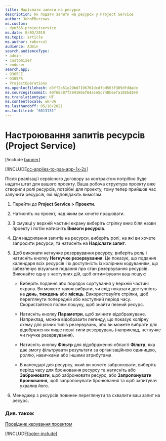 ```yaml
---
title: Надіслати запити на ресурси
description: Як подати запити на ресурси у Project Service
author: JohnPBurrows
ms.custom:
- dyn365-projectservice
ms.date: 8/03/2018
ms.topic: article
ms.author: ruhercul
audience: Admin
search.audienceType:
- admin
- customizer
- enduser
search.app:
- D365CE
- D365PS
- ProjectOperations
ms.openlocfilehash: d3ff2b51e29bd7196761dcdfbd563f309dfddade
ms.sourcegitcommit: 40f68387f594180af64a5e5c748b6efa188bd300
ms.translationtype: HT
ms.contentlocale: uk-UA
ms.lasthandoff: 05/10/2021
ms.locfileid: "6013151"
---
```

# <a name="submit-resource-requests-project-service"></a>Настроювання запитів ресурсів (Project Service)

[!include [banner](../includes/psa-now-project-operations.md)]

[!INCLUDE[cc-applies-to-psa-app-1x-2x](../includes/cc-applies-to-psa-app-1x-2x.md)]

Після реалізації сервісного договору за контрактом потрібно буде надати штат для вашого проекту. Ваша робоча структура проекту вже створили ролі ресурсів, потрібні для проекту, тому тепер прийшов час залучити ресурсів, які відповідають вимогам.  
  
1.  Перейти до **Project Service > Проекти**.  
  
2.  Натисніть на проект, над яким ви хочете працювати.  
  
3.  В смужці у верхній частині екрану виберіть стрілку вниз біля назви проекту і потім натисніть **Вимоги ресурсів**.  
  
4.  Для надсилання запитів на ресурси, виберіть ролі, на які ви хочете запросити ресурси, та натисніть на **Надіслати запит**.  
  
5.  Щоб виконати негнучке резервування ресурсу, виберіть роль і натисніть кнопку **Негнучке резервування**. Це показує, що подання календаря всіх ресурсів і їх доступність із колірним кодуванням, що забезпечує візуальне подання про стан резервування ресурсів. Виконайте одну з наступних дій, щоб оптимізувати ваш пошук:  
  
    -   Виберіть подання або порядок сортування у верхній частині екрана. Ви можете також вибрати, чи слід показати доступність на **день**, **тиждень** або **місяць**. Використовуйте стрілки, щоб переглянути попередній або наступний період часу. Скористайтеся полем пошуку, щоб знайти певний ресурс.  
  
    -   Натисніть кнопку **Параметри**, щоб змінити відображуване. Наприклад, можна відобразити легенду, що показує колірну схему для різних типів резервувань, або ви можете вибрати для відображення лише певні типи резервувань (наприклад, негнучке чи гнучке резервування).  
  
    -   Натисніть кнопку **Фільтр** для відображення області **Фільтр**, яка дає змогу фільтрувати результати за організаційною одиницею, роллю, навичками або іншими атрибутами.  
  
    -   В календарі для ресурсу, який ви хочете забронювати, виберіть період часу для бронювання ресурсу та натисніть або **Забронювати**, щоб забронювати ресурс, або **Запропонувати бронювання**, щоб запропонувати бронювання та щоб запитувач ухвалив його.  
  
6.  Менеджер з ресурсів повинен переглянути та схвалити ваш запит на ресурс.  
  
### <a name="see-also"></a>Див. також  
 [Провідник керування проектом](../psa/project-manager-guide.md)


[!INCLUDE[footer-include](../includes/footer-banner.md)]